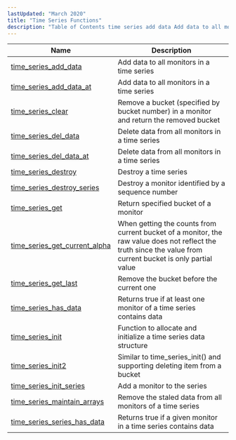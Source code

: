 ```yaml
---
lastUpdated: "March 2020"
title: "Time Series Functions"
description: "Table of Contents time series add data Add data to all monitors in a time series time series add data at Add data to all monitors in a time series time series clear Remove a bucket specified by bucket number in a monitor and return the removed bucket time series..."
---
```



| Name                                                                                                                      | Description                                                                                                                                                  |
|---------------------------------------------------------------------------------------------------------------------------|--------------------------------------------------------------------------------------------------------------------------------------------------------------|
| [time_series_add_data](/momentum/3/3-api/apis-time-series-add-data)                   | Add data to all monitors in a time series                                                                                                                    |
| [time_series_add_data_at](/momentum/3/3-api/apis-time-series-add-data-at)             | Add data to all monitors in a time series                                                                                                                    |
| [time_series_clear](/momentum/3/3-api/apis-time-series-clear)                         | Remove a bucket (specified by bucket number) in a monitor and return the removed bucket                                                                      |
| [time_series_del_data](/momentum/3/3-api/apis-time-series-del-data)                   | Delete data from all monitors in a time series                                                                                                               |
| [time_series_del_data_at](/momentum/3/3-api/apis-time-series-del-data-at)             | Delete data from all monitors in a time series                                                                                                               |
| [time_series_destroy](/momentum/3/3-api/apis-time-series-destroy)                     | Destroy a time series                                                                                                                                        |
| [time_series_destroy_series](/momentum/3/3-api/apis-time-series-destroy-series)       | Destroy a monitor identified by a sequence number                                                                                                            |
| [time_series_get](/momentum/3/3-api/apis-time-series-get)                             | Return specified bucket of a monitor                                                                                                                         |
| [time_series_get_current_alpha](/momentum/3/3-api/apis-time-series-get-current-alpha) | When getting the counts from current bucket of a monitor, the raw value does not reflect the truth since the value from current bucket is only partial value |
| [time_series_get_last](/momentum/3/3-api/apis-time-series-get-last)                   | Remove the bucket before the current one                                                                                                                     |
| [time_series_has_data](/momentum/3/3-api/apis-time-series-has-data)                   | Returns true if at least one monitor of a time series contains data                                                                                          |
| [time_series_init](/momentum/3/3-api/apis-time-series-init)                           | Function to allocate and initialize a time series data structure                                                                                             |
| [time_series_init2](/momentum/3/3-api/apis-time-series-init-2)                         | Similar to time_series_init() and supporting deleting item from a bucket                                                                                     |
| [time_series_init_series](/momentum/3/3-api/apis-time-series-init-series)             | Add a monitor to the series                                                                                                                                  |
| [time_series_maintain_arrays](/momentum/3/3-api/apis-time-series-maintain-arrays)     | Remove the staled data from all monitors of a time series                                                                                                    |
| [time_series_series_has_data](/momentum/3/3-api/apis-time-series-series-has-data)     | Returns true if a given monitor in a time series contains data                                                                                               |
